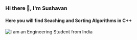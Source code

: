 ### Hi there 👋, I'm Sushavan
#### Here you will find Seaching and Sorting Algorithms in C++
![I am an Engineering Student from India](https://files.realpython.com/media/Sorting-Algorithms-in-Python-Merge-Sort-vs-Bubble-Sort_Watermarked.1d6c89c80883.jpg)
